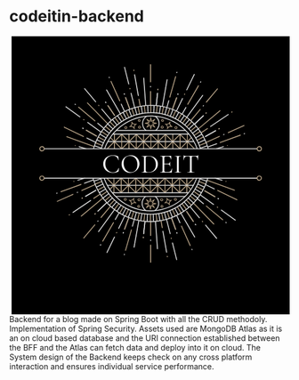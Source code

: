 # codeitin-backend

<p><img src="Codeit.co.in%20(1).png" align="right">
Backend for a blog made on Spring Boot with all the CRUD methodoly. Implementation of Spring Security. 
Assets used are MongoDB Atlas as it is an on cloud based database and the URI connection established between the BFF and the Atlas can 
fetch data and deploy into it on cloud. The System design of the Backend keeps check on any cross platform interaction and ensures
individual service performance.</p>
